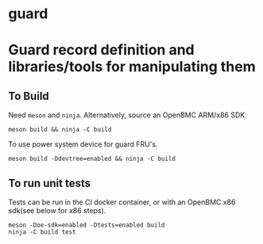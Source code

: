 # guard
Guard record definition and libraries/tools for manipulating them
=======
## To Build
Need `meson` and `ninja`. Alternatively, source an OpenBMC ARM/x86 SDK.
```
meson build && ninja -C build
```
To use power system device for guard FRU's.
```
meson build -Ddevtree=enabled && ninja -C build
```
## To run unit tests
Tests can be run in the CI docker container, or with an OpenBMC x86 sdk(see
below for x86 steps).
```
meson -Doe-sdk=enabled -Dtests=enabled build
ninja -C build test
```
